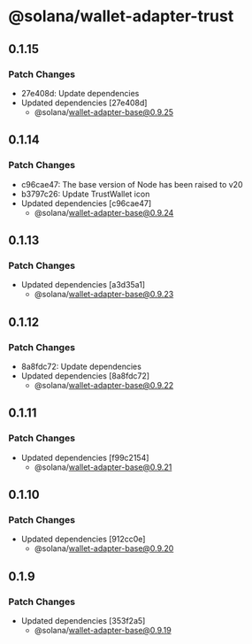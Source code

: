 # @solana/wallet-adapter-trust

## 0.1.15

### Patch Changes

- 27e408d: Update dependencies
- Updated dependencies [27e408d]
    - @solana/wallet-adapter-base@0.9.25

## 0.1.14

### Patch Changes

- c96cae47: The base version of Node has been raised to v20
- b3797c26: Update TrustWallet icon
- Updated dependencies [c96cae47]
    - @solana/wallet-adapter-base@0.9.24

## 0.1.13

### Patch Changes

- Updated dependencies [a3d35a1]
    - @solana/wallet-adapter-base@0.9.23

## 0.1.12

### Patch Changes

- 8a8fdc72: Update dependencies
- Updated dependencies [8a8fdc72]
    - @solana/wallet-adapter-base@0.9.22

## 0.1.11

### Patch Changes

- Updated dependencies [f99c2154]
    - @solana/wallet-adapter-base@0.9.21

## 0.1.10

### Patch Changes

- Updated dependencies [912cc0e]
    - @solana/wallet-adapter-base@0.9.20

## 0.1.9

### Patch Changes

- Updated dependencies [353f2a5]
    - @solana/wallet-adapter-base@0.9.19
